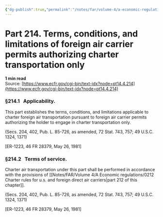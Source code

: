 ```yaml
---
{"dg-publish":true,"permalink":"/notes/far/volume-4/a-economic-regulations/0214-terms-conditions-and-limitations-of-foreign-air-carrier-permits-authorizing-charter-transportation-only/","title":"0214 Terms, conditions, and limitations of foreign air carrier permits authorizing charter transportation only"}
---
```



# Part 214. Terms, conditions, and limitations of foreign air carrier permits authorizing charter transportation only
**1 min read**  
Source: [https://www.ecfr.gov/cgi-bin/text-idx?node=pt14.4.214](https://www.ecfr.gov/cgi-bin/text-idx?node=pt14.4.214)

<div>

### §214.1   Applicability.

This part establishes the terms, conditions, and limitations applicable to charter foreign air transportation pursuant to foreign air carrier permits authorizing the holder to engage in charter transportation only.

(Secs. 204, 402, Pub. L. 85-726, as amended, 72 Stat. 743, 757; 49 U.S.C. 1324, 1371)

\[ER-1223, 46 FR 28379, May 26, 1981\]

### §214.2   Terms of service.

Charter air transportation under this part shall be performed in accordance with the provisions of [[Notes/FAR/Volume 4/A Economic regulations/0212 Charter rules for u.s. and foreign direct air carriers\|part 212 of this chapter]].

(Secs. 204, 402, Pub. L. 85-726, as amended, 72 Stat. 743, 757; 49 U.S.C. 1324, 1371)

\[ER-1223, 46 FR 28379, May 26, 1981\]

</div>